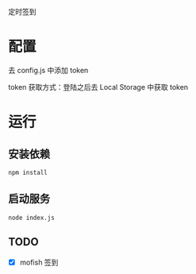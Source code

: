定时签到

# 配置
去 config.js 中添加 token

token 获取方式：登陆之后去 Local Storage 中获取 token

# 运行
## 安装依赖
```shell script
npm install
```
## 启动服务
```shell script
node index.js
```

## TODO
- [x] mofish 签到

